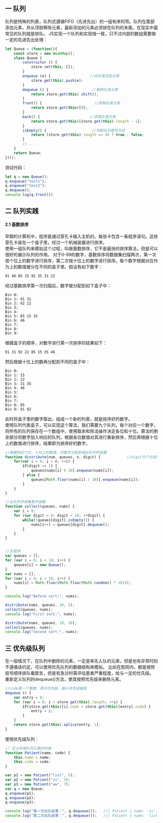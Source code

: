 ## 一 队列
队列是特殊的列表，队列式遵循FIFO（先进先出）的一组有序的项。队列在尾部添加元素，并从顶部移除元素，最新添加的元素必须排在队列的末尾。在现实中最常见的队列就是排队。
JS实现一个队列和实现栈一致，只不过内部的数组需要做一定的先进先出处理：
```javascript
let Queue = (function(){
    const store = new WeakMap();
    class Queue {
        constructor () {
            store.set(this, []);
        }
        enqueue (e) {                  //向队尾添加元素
            store.get(this).push(e);
        }
        dequeue () {                    //删除队首元素
            return store.get(this).shift();
        }
        front() {                        //获取队尾元素
            return store.get(this)[0];
        }
        back() {                       //获取队首元素
            return store.get(this)[store.get(this).length - 1];
        }
        isEmpty() {                     //判断队列是否为空
            return (store.get(this).length == 0) ? true : false;
        }
        //...
    }
    return Queue;
})();
```
测试代码：
```js
let q = new Queue();
q.enqueue("test1");
q.enqueue("test2");
q.dequeue();
console.log(q.front())
```
## 二 队列实践
#### 2.1 基数排序
早期的计算机中，程序是通过穿孔卡输入主机的，每张卡包含一条程序语句。这些穿孔卡装在一个盒子里，经过一个机械装置进行排序。  
使用一组队列来模拟这个过程，叫做基数排序，它不是最快的排序算法，但是可以很好的展示队列的作用。
对于0-99的数字，基数排序将数据集扫描两次，第一次按个位上的数字进行排序，第二次按十位上的数字进行排序。每个数字根据对应作为上的数值被分在不同的盒子里。假设有如下数字：
```
91 46 85 15 92 35 31 22
```
经过基数排序第一次扫描后，数字被分配到如下盒子中：
```
Bin 0:
Bin 1: 91 31
Bin 2: 92 22
Bin 3:
Bin 4:
Bin 5: 85 15 35
Bin 6: 46
Bin 7:
Bin 8:
Bin 9:
```
根据盒子的顺序，对数字进行第一次排序的结果如下：
```
91 31 92 22 85 15 35 46
```
然后根据十位上的数再分配到不同的盒子中：
```
Bin 0:
Bin 1: 15
Bin 2: 22
Bin 3: 31 35
Bin 4: 46
Bin 5: 
Bin 6: 
Bin 7:
Bin 8: 85
Bin 9: 91 92
```
此时将盒子里的数字取出，组成一个新的列表，就是排序好的数字。  
使用队列代表盒子，可以实现这个算法，我们需要九个队列，每个对应一个数字，将所有的队列保存在一个数组中，使用取余和除法操作决定各位和十位。算法的剩余部分将数字加入响应的队列，根据各位数值对其进行重新排序，然后再根据十位上的数值进行排序，结果即为排序好的数字。
```js
//根据响应个位、十位上的数值，将数字分配到相应队列的函数
function distribute(num, queues, n, digit) {            //digit为个位或十位上的值
    for(var i = 0; i < n; ++i) {
        if(digit == 1) {
            queues[nums[i] % 10].enqueue(nums[i]);
        } else {
            queues[Math.floor(nums[i] / 10)].enqueue(nums[i]);
        }
    }
}

//从队列中收集数字函数
function collect(queues, nums) {
    var i = 0;
    for (var digit = 0; digit < 10; ++digit) {
        while(!queues[digit].isEmpty()) {
            nums[i++] = queues[digit].dequeue();
        }
    }
}


//主程序
var queues = [];
for (var i = 0; i < 10; i++) {
    queues[i] = new Queue();
}
var nums = [];
for (var i = 0; i < 10; i++) {
    nums[i] = Math.floor(Math.floor(Math.random() * 101));
}

console.log("Before sort:", nums);

distribute(nums, queues, 10, 1);
collect(queues, nums);
console.log("First sort:", nums);

distribute(nums, queues, 10, 10);
collect(queues, nums);
console.log("Second sort:", nums);
```
## 三 优先级队列
在一般情况下，在队列中删除的元素，一定是率先入队的元素，但是也有非常时刻不遵循该约定，可以使用优先队列的数据结构来模拟。
比如在医院内，都是按照挂号顺序排队看医生，但是有急诊时需评估患者严重程度，给与一定的优先级。
重新定义队列的dequeue()方法，使其按照优先级来删除元素。
```js
//code是一个整数，表示优先级，越小优先级越高
dequeue () {                   
    var entry = 0;
    for (var i = 0; i < store.get(this).length; ++i) {
        if(store.get(this)[i].code < store.get(this)[entry].code) {
            entry = i;
        }
    }
    return store.get(this).splice(entry, 1);
}
```
使用优先级队列：
```js
// 定义存储队列元素的对象
function Patient(name, code) {
    this.name = name;
    this.code = code;  
}

var p1 = new Patient("list", 5);
var p2 = new Patient("zs", 3);
var p3 = new Patient("ww", 7);
var q = new Queue;
q.enqueue(p1);
q.enqueue(p2);
q.enqueue(p3);

console.log("第一次出队结果：", q.dequeue());   //[ Patient { name: 'zs', code: 3 } ]
console.log("第二次出队结果：", q.dequeue());   //[ Patient { name: 'list', code: 5 } ]
```
